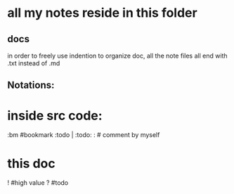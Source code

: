 # all my notes reside in this folder

## docs
in order to freely use indention to organize doc, all the note files all end with .txt
instead of .md


## Notations:

  # inside src code:
  :bm                   #bookmark
  :todo | :todo:
  :                     # comment by myself

  # this doc
  !             #high value
  ?             #todo

